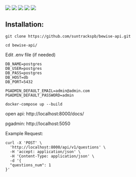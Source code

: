 ![](https://img.shields.io/badge/Python-3776AB.svg?style=for-the-badge&logo=Python&logoColor=white)
![](https://img.shields.io/badge/PostgreSQL-4169E1.svg?style=for-the-badge&logo=PostgreSQL&logoColor=white)
![](https://img.shields.io/badge/FastAPI-009688.svg?style=for-the-badge&logo=FastAPI&logoColor=white)
![](https://img.shields.io/badge/Docker-2496ED.svg?style=for-the-badge&logo=Docker&logoColor=white)
![](https://img.shields.io/badge/Pydantic-E92063.svg?style=for-the-badge&logo=Pydantic&logoColor=white)

## Installation:

```shell
git clone https://github.com/suntrackspb/bewise-api.git
```
```shell
cd bewise-api/
```
Edit .env file (if needed)
```dotenv
DB_NAME=postgres
DB_USER=postgres
DB_PASS=postgres
DB_HOST=db
DB_PORT=5432

PGADMIN_DEFAULT_EMAIL=admin@admin.com
PGADMIN_DEFAULT_PASSWORD=admin
```
```shell
docker-compose up --build
```
open api: http://localhost:8000/docs/

pgadmin: http://localhost:5050

Example Request:
```
curl -X 'POST' \
  'http://localhost:8000/api/v1/questions' \
  -H 'accept: application/json' \
  -H 'Content-Type: application/json' \
  -d '{
  "questions_num": 1
}'
```
